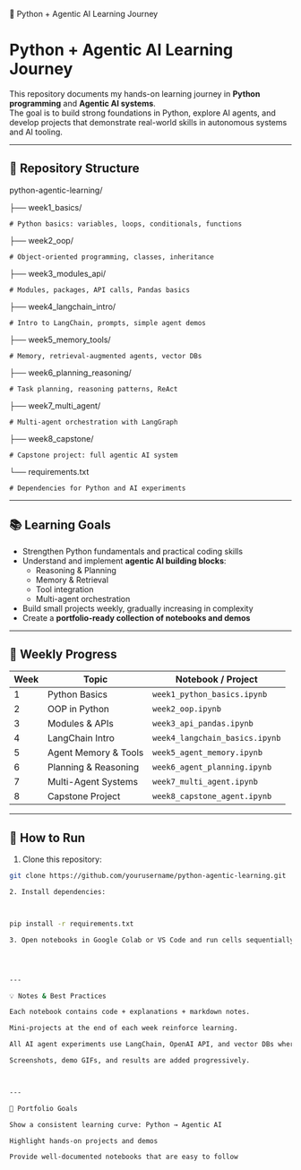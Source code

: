 
🐍 Python + Agentic AI Learning Journey

# Python + Agentic AI Learning Journey

This repository documents my hands-on learning journey in **Python programming** and **Agentic AI systems**.  
The goal is to build strong foundations in Python, explore AI agents, and develop projects that demonstrate real-world skills in autonomous systems and AI tooling.

---

## 🚀 Repository Structure

python-agentic-learning/ 

├── week1_basics/        

    # Python basics: variables, loops, conditionals, functions 

├── week2_oop/                  

    # Object-oriented programming, classes, inheritance
├── week3_modules_api/          
    
    # Modules, packages, API calls, Pandas basics
├── week4_langchain_intro/        
    
    # Intro to LangChain, prompts, simple agent demos
├── week5_memory_tools/           

    # Memory, retrieval-augmented agents, vector DBs
├── week6_planning_reasoning/     

    # Task planning, reasoning patterns, ReAct 
├── week7_multi_agent/           

    # Multi-agent orchestration with LangGraph
├── week8_capstone/              

    # Capstone project: full agentic AI system
└── requirements.txt             

    # Dependencies for Python and AI experiments

---

## 📚 Learning Goals

- Strengthen Python fundamentals and practical coding skills  
- Understand and implement **agentic AI building blocks**:  
  - Reasoning & Planning  
  - Memory & Retrieval  
  - Tool integration  
  - Multi-agent orchestration  
- Build small projects weekly, gradually increasing in complexity  
- Create a **portfolio-ready collection of notebooks and demos**  

---

## 📝 Weekly Progress

| Week | Topic | Notebook / Project |
|------|-------|------------------|
| 1    | Python Basics | `week1_python_basics.ipynb` |
| 2    | OOP in Python | `week2_oop.ipynb` |
| 3    | Modules & APIs | `week3_api_pandas.ipynb` |
| 4    | LangChain Intro | `week4_langchain_basics.ipynb` |
| 5    | Agent Memory & Tools | `week5_agent_memory.ipynb` |
| 6    | Planning & Reasoning | `week6_agent_planning.ipynb` |
| 7    | Multi-Agent Systems | `week7_multi_agent.ipynb` |
| 8    | Capstone Project | `week8_capstone_agent.ipynb` |

---

## 📌 How to Run

1. Clone this repository:  
```bash
git clone https://github.com/yourusername/python-agentic-learning.git

2. Install dependencies:



pip install -r requirements.txt

3. Open notebooks in Google Colab or VS Code and run cells sequentially.




---

💡 Notes & Best Practices

Each notebook contains code + explanations + markdown notes.

Mini-projects at the end of each week reinforce learning.

All AI agent experiments use LangChain, OpenAI API, and vector DBs where applicable.

Screenshots, demo GIFs, and results are added progressively.



---

🔗 Portfolio Goals

Show a consistent learning curve: Python → Agentic AI

Highlight hands-on projects and demos

Provide well-documented notebooks that are easy to follow
